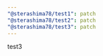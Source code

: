 ```yaml
---
"@sterashima78/test1": patch
"@sterashima78/test2": patch
"@sterashima78/test3": patch
---
```


test3
